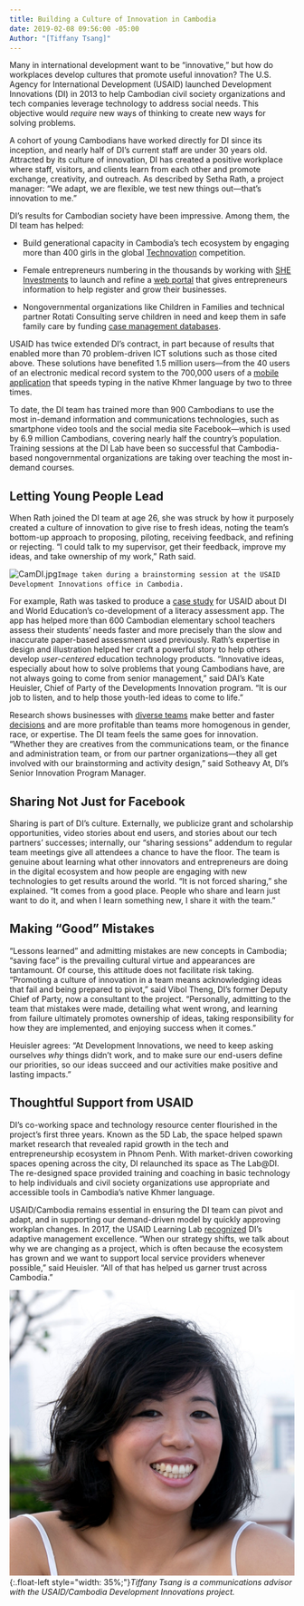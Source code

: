 ```yaml
---
title: Building a Culture of Innovation in Cambodia
date: 2019-02-08 09:56:00 -05:00
Author: "[Tiffany Tsang]"
---
```


Many in international development want to be “innovative,” but how do workplaces develop cultures that promote useful innovation? The U.S. Agency for International Development (USAID) launched Development Innovations (DI) in 2013 to help Cambodian civil society organizations and tech companies leverage technology to address social needs. This objective would *require* new ways of thinking to create new ways for solving problems.

<!--more-->

A cohort of young Cambodians have worked directly for DI since its inception, and nearly half of DI’s current staff are under 30 years old. Attracted by its culture of innovation, DI has created a positive workplace where staff, visitors, and clients learn from each other and promote exchange, creativity, and outreach. As described by Setha Rath, a project manager: “We adapt, we are flexible, we test new things out—that’s innovation to me.”

DI’s results for Cambodian society have been impressive. Among them, the DI team has helped:

* Build generational capacity in Cambodia’s tech ecosystem by engaging more than 400 girls in the global [Technovation](https://dai-global-developments.com/articles/its-not-all-about-the-app-narrowing-the-digital-gender-gap-usaid-program-propels-cambodia-girls-into-global-technology-contest-finals/) competition.

* Female entrepreneurs numbering in the thousands by working with [SHE Investments](https://www.sheinvestments.com/) to launch and refine a [web portal](http://ngeayngeay.co/) that gives entrepreneurs information to help register and grow their businesses.

* Nongovernmental organizations like Children in Families and technical partner Rotati Consulting serve children in need and keep them in safe family care by funding [case management databases](https://www.development-innovations.org/success-stories/scaling-user-friendly-child-care-case-management-system/).

USAID has twice extended DI’s contract, in part because of results that enabled more than 70 problem-driven ICT solutions such as those cited above. These solutions have benefited 1.5 million users—from the 40 users of an electronic medical record system to the 700,000 users of a [mobile application](https://dai-global-developments.com/articles/300-000-downloads-and-counting-how-i-created-a-top-khmer-smartphone-app/) that speeds typing in the native Khmer language by two to three times.

To date, the DI team has trained more than 900 Cambodians to use the most in-demand information and communications technologies, such as smartphone video tools and the social media site Facebook—which is used by 6.9 million Cambodians, covering nearly half the country’s population. Training sessions at the DI Lab have been so successful that Cambodia-based nongovernmental organizations are taking over teaching the most in-demand courses.

## Letting Young People Lead

When Rath joined the DI team at age 26, she was struck by how it purposely created a culture of innovation to give rise to fresh ideas, noting the team’s bottom-up approach to proposing, piloting, receiving feedback, and refining or rejecting. “I could talk to my supervisor, get their feedback, improve my ideas, and take ownership of my work,” Rath said.

![CamDI.jpg](/uploads/CamDI.jpg)`Image taken during a brainstorming session at the USAID Development Innovations office in Cambodia.`

For example, Rath was tasked to produce a [case study](https://www.development-innovations.org/wp-content/uploads/2018/07/WEIs-TEST-App-Case-Study.pdf) for USAID about DI and World Education’s co-development of a literacy assessment app. The app has helped more than 600 Cambodian elementary school teachers assess their students’ needs faster and more precisely than the slow and inaccurate paper-based assessment used previously. Rath’s expertise in design and illustration helped her craft a powerful story to help others develop *user-centered* education technology products. “Innovative ideas, especially about how to solve problems that young Cambodians have, are not always going to come from senior management,” said DAI’s Kate Heuisler, Chief of Party of the Developments Innovation program. “It is our job to listen, and to help those youth-led ideas to come to life.”

Research shows businesses with [diverse teams](https://www.mckinsey.com/business-functions/organization/our-insights/delivering-through-diversity) make better and faster [decisions](https://www.forbes.com/sites/eriklarson/2017/09/21/new-research-diversity-inclusion-better-decision-making-at-work/#522d73e34cbf) and are more profitable than teams more homogenous in gender, race, or expertise. The DI team feels the same goes for innovation. “Whether they are creatives from the communications team, or the finance and administration team, or from our partner organizations—they all get involved with our brainstorming and activity design,” said Sotheavy At, DI’s Senior Innovation Program Manager.

## Sharing Not Just for Facebook

Sharing is part of DI’s culture. Externally, we publicize grant and scholarship opportunities, video stories about end users, and stories about our tech partners’ successes; internally, our “sharing sessions” addendum to regular team meetings give all attendees a chance to have the floor. The team is genuine about learning what other innovators and entrepreneurs are doing in the digital ecosystem and how people are engaging with new technologies to get results around the world. “It is not forced sharing,” she explained. “It comes from a good place. People who share and learn just want to do it, and when I learn something new, I share it with the team.”

## Making “Good” Mistakes

“Lessons learned” and admitting mistakes are new concepts in Cambodia; “saving face” is the prevailing cultural virtue and appearances are tantamount. Of course, this attitude does not facilitate risk taking. “Promoting a culture of innovation in a team means acknowledging ideas that fail and being prepared to pivot,” said Vibol Theng, DI’s former Deputy Chief of Party, now a consultant to the project. “Personally, admitting to the team that mistakes were made, detailing what went wrong, and learning from failure ultimately promotes ownership of ideas, taking responsibility for how they are implemented, and enjoying success when it comes.”

Heuisler agrees: “At Development Innovations, we need to keep asking ourselves *why* things didn’t work, and to make sure our end-users define our priorities, so our ideas succeed and our activities make positive and lasting impacts.”

## Thoughtful Support from USAID

DI’s co-working space and technology resource center flourished in the project’s first three years. Known as the 5D Lab, the space helped spawn market research that revealed rapid growth in the tech and entrepreneurship ecosystem in Phnom Penh. With market-driven coworking spaces opening across the city, DI relaunched its space as The Lab@DI. The re-designed space provided training and coaching in basic technology to help individuals and civil society organizations use appropriate and accessible tools in Cambodia’s native Khmer language.

USAID/Cambodia remains essential in ensuring the DI team can pivot and adapt, and in supporting our demand-driven model by quickly approving workplan changes. In 2017, the USAID Learning Lab [recognized](https://usaidlearninglab.org/library/learning-and-adapting-enables-civil-society-innovations-cambodia) DI’s adaptive management excellence. “When our strategy shifts, we talk about why we are changing as a project, which is often because the ecosystem has grown and we want to support local service providers whenever possible,” said Heuisler. “All of that has helped us garner trust across Cambodia.”

![TiffanyTsang_CambodiaDI.png](/uploads/TiffanyTsang_CambodiaDI.png){:.float-left style="width: 35%;"}*Tiffany Tsang is a communications advisor with the USAID/Cambodia Development Innovations project.*
